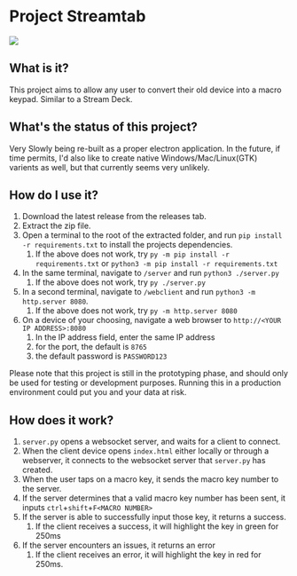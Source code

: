 # Project Streamtab

![](https://github.com/DimaMzk/project-streamtab/blob/a0b052eb2201536c7dfd42dcf9742a84fccd3323/readme_assets/demogif.gif)

## What is it?
This project aims to allow any user to convert their old device into a macro keypad. Similar to a Stream Deck.

## What's the status of this project?
Very Slowly being re-built as a proper electron application. In the future, if time permits, I'd also like to create native Windows/Mac/Linux(GTK) varients as well, but that currently seems very unlikely.

## How do I use it?
1. Download the latest release from the releases tab.
2. Extract the zip file.
3. Open a terminal to the root of the extracted folder, and run `pip install -r requirements.txt` to install the projects dependencies.
     1. If the above does not work, try `py -m pip install -r requirements.txt` or `python3 -m pip install -r requirements.txt`
4. In the same terminal, navigate to `/server` and run `python3 ./server.py`
     1. If the above does not work, try `py ./server.py`
5. In a second terminal, navigate to `/webclient` and run `python3 -m http.server 8080`.
     1. If the above does not work, try `py -m http.server 8080`
6. On a device of your choosing, navigate a web browser to `http://<YOUR IP ADDRESS>:8080`
   1. In the IP address field, enter the same IP address
   2. for the port, the default is `8765`
   3. the default password is `PASSWORD123`

Please note that this project is still in the prototyping phase, and should only be used for testing or development purposes. Running this in a production environment could put you and your data at risk.

## How does it work?
 1. `server.py` opens a websocket server, and waits for a client to connect.
 2. When the client device opens `index.html` either locally or through a webserver, it connects to the websocket server that `server.py` has created.
 3. When the user taps on a macro key, it sends the macro key number to the server.
 4. If the server determines that a valid macro key number has been sent, it inputs `ctrl`+`shift`+`F<MACRO NUMBER>`
 5. If the server is able to successfully input those key, it returns a success.
     1. If the client receives a success, it will highlight the key in green for 250ms
 6. If the server encounters an issues, it returns an error
     1. If the client receives an error, it will highlight the key in red for 250ms.

